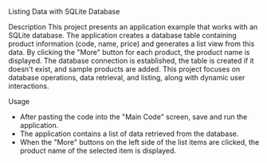 Listing Data with SQLite Database

Description
This project presents an application example that works with an SQLite database. The application creates a database table containing product information (code, name, price) and generates a list view from this data. By clicking the "More" button for each product, the product name is displayed. The database connection is established, the table is created if it doesn't exist, and sample products are added. This project focuses on database operations, data retrieval, and listing, along with dynamic user interactions.

Usage
* After pasting the code into the "Main Code" screen, save and run the application.
* The application contains a list of data retrieved from the database.
* When the "More" buttons on the left side of the list items are clicked, the product name of the selected item is displayed.